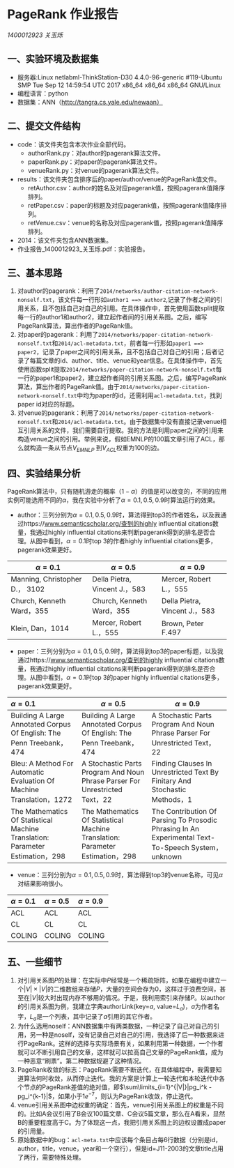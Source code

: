 # PageRank 作业报告

*1400012923 关玉烁*

## 一、实验环境及数据集

- 服务器:Linux netlabml-ThinkStation-D30 4.4.0-96-generic #119-Ubuntu SMP Tue Sep 12 14:59:54 UTC 2017 x86_64 x86_64 x86_64 GNU/Linux
- 编程语言：python
- 数据集：ANN（http://tangra.cs.yale.edu/newaan）

## 二、提交文件结构

- code：该文件夹包含本次作业全部代码。
  - authorRank.py：对author的pagerank算法文件。
  - paperRank.py：对paper的pagerank算法文件。
  - venueRank.py：对venue的pagerank算法文件。
- results：该文件夹包含排序后的paper/author/venue的PageRank值文件。
  - retAuthor.csv：author的姓名及对应pagerank值，按照pagerank值降序排列。
  - retPaper.csv：paper的标题及对应pagerank值，按照pagerank值降序排列。
  - retVenue.csv：venue的名称及对应pagerank值，按照pagerank值降序排列。
- 2014：该文件夹包含ANN数据集。
- 作业报告\_1400012923\_关玉烁.pdf：实验报告。

## 三、基本思路

1. 对author的pagerank：利用了`2014/networks/author-citation-network-nonself.txt`，该文件每一行形如`author1 ==> author2`,记录了作者之间的引用关系，且不包括自己对自己的引用。在具体操作中，首先使用函数split提取每一行的author1和author2，建立起作者间的引用关系图。之后，编写PageRank算法，算出作者的PageRank值。
2. 对paper的pagerank：利用了`2014/networks/paper-citation-network-nonself.txt`和`2014/acl-metadata.txt`，前者每一行形如`paper1 ==> paper2`，记录了paper之间的引用关系，且不包括自己对自己的引用；后者记录了每篇文章的id、author、title、venue和year信息。在具体操作中，首先使用函数split提取`2014/networks/paper-citation-network-nonself.txt`每一行的paper1和paper2，建立起作者间的引用关系图。之后，编写PageRank算法，算出作者的PageRank值。由于`2014/networks/paper-citation-network-nonself.txt`中均为paper的id，还需利用`acl-metadata.txt`，找到paper id对应的标题。
3. 对venue的pagerank：利用了`2014/networks/paper-citation-network-nonself.txt`和`2014/acl-metadata.txt`。由于数据集中没有直接记录venue相互引用关系的文件，我们需要自行提取。我的方法是利用paper之间的引用来构造venue之间的引用。举例来说，假如EMNLP的100篇文章引用了ACL，那么就构造一条从节点$V_{EMNLP}$ 到$V_{ACL}$权重为100的边。

## 四、实验结果分析

PageRank算法中，只有随机游走的概率$（1-\alpha）$的值是可以改变的，不同的应用实例可能选用不同的$\alpha$，我在实验中分析了$\alpha=0.1,0.5,0.9$时算法运行的效果。

- author：三列分别为$\alpha=0.1,0.5,0.9$时，算法得到top3的作者姓名，以及我通过https://www.semanticscholar.org/查到的highly influential citations数量，我通过highly influential citations来判断pagerank得到的排名是否合理。从图中看到，$\alpha=0.1$时top 3的作者highly influential citations更多，pagerank效果更好。

| $\alpha=0.1$                  | $\alpha=0.5$                 | $\alpha=0.9$                 |
| ----------------------------- | ---------------------------- | ---------------------------- |
| Manning, Christopher D.， 3102 | Della Pietra, Vincent J.，583 | Mercer, Robert L.，555        |
| Church, Kenneth Ward，355      | Church, Kenneth Ward，355     | Della Pietra, Vincent J.，583 |
| Klein, Dan，1014               | Mercer, Robert L.，555        | Brown, Peter F.497           |

- paper：三列分别为$\alpha=0.1,0.5,0.9$时，算法得到top3的paper标题，以及我通过https://www.semanticscholar.org/查到的highly influential citations数量，我通过highly influential citations来判断pagerank得到的排名是否合理。从图中看到，$\alpha=0.1$时top 3的paper highly influential citations更多，pagerank效果更好。

| $\alpha=0.1$                             | $\alpha=0.5$                             | $\alpha=0.9$                             |
| :--------------------------------------- | ---------------------------------------- | ---------------------------------------- |
| Building A Large Annotated Corpus Of English: The Penn Treebank，474 | Building A Large Annotated Corpus Of English: The Penn Treebank，474 | A Stochastic Parts Program And Noun Phrase Parser For Unrestricted Text，22 |
| Bleu: A Method For Automatic Evaluation Of Machine Translation，1272 | A Stochastic Parts Program And Noun Phrase Parser For Unrestricted Text，22 | Finding Clauses In Unrestricted Text By Finitary And Stochastic Methods，1 |
| The Mathematics Of Statistical Machine Translation: Parameter Estimation，298 | The Mathematics Of Statistical Machine Translation: Parameter Estimation，298 | The Contribution Of Parsing To Prosodic Phrasing In An Experimental Text-To-Speech System，unknown |

- venue：三列分别为$\alpha=0.1,0.5,0.9$时，算法得到top3的venue名称，可见$\alpha$对结果影响很小。

| $\alpha=0.1$ | $\alpha=0.5$ | $\alpha=0.9$ |
| :----------- | :----------- | :----------- |
| ACL          | ACL          | ACL          |
| CL           | CL           | CL           |
| COLING       | COLING       | COLING       |



## 五、一些细节

1. 对引用关系图$P$的处理：在实际中$P$经常是一个稀疏矩阵，如果在编程中建立一个$|V| \times |V|$的二维数组来存储$P$，大量的空间会存为0，这样过于浪费空间，甚至在$|V|$较大时出现内存不够用的情况。于是，我利用索引来存储$P$。以author的引用关系图为例，我建立字典authorLink(key=$a$, value=$L_a$)，$a$为作者名字，$L_a$是一个列表，其中记录了$a$引用的其它作者。
2. 为什么选用noself：ANN数据集中有两类数据，一种记录了自己对自己的引用，另一种是noself，没有记录自己对自己的引用，我选择了后一种数据来进行PageRank。这样的选择与实际场景有关，如果利用第一种数据，一个作者就可以不断引用自己的文章，这样就可以拉高自己文章的PageRank值，成为一种恶意“刷票”。第二种数据规避了这种情况。
3. PageRank收敛的标志：PageRank需要不断迭代，在具体编程中，我需要知道算法何时收敛，从而停止迭代。我的方案是计算上一轮迭代和本轮迭代中各个节点的PageRank差值的绝对值，即$\sum\limits_{i=1}^{|V|}|pg_i^k - pg_i^{k-1}|$，如果小于$1e^{-7}$，则认为PageRank收敛，停止迭代。
4. venue引用关系图中边权重的确定：首先，venue引用关系图上的权重是不同的。比如A会议引用了B会议100篇文章、C会议5篇文章，那么在A看来，显然B的重要程度高于C。为了体现这一点，我把引用关系图上的边权设置成paper的引用量。
5. 原始数据中的bug：`acl-meta.txt`中应该每个条目占每6行数据（分别是id，author，title，venue，year和一个空行），但是id=J11-2003的文章title占用了两行，需要特殊处理。